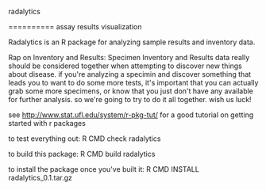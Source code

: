 radalytics

==========
assay results visualization

Radalytics is an R package for analyzing sample results and inventory data.

Rap on Inventory and Results:
Specimen Inventory and Results data really should be considered together
when attempting to discover new things about disease. 
if you're analyzing a specimin and discover something that leads you to want to do some more tests, it's important that you can actually grab some more specimens, or know that you just don't have any available for further analysis.  so we're going to try to do it all together.   wish us luck!

see http://www.stat.ufl.edu/system/r-pkg-tut/ for a good tutorial on getting started with r packages

to test everything out:
R CMD check radalytics

to build this package:
R CMD build radalytics

to install the package once you've built it:
R CMD INSTALL  radalytics_0.1.tar.gz
